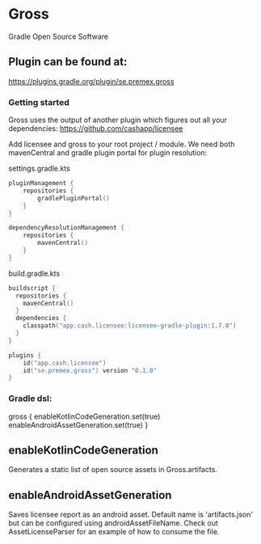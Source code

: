 # Gross

Gradle Open Source Software

## Plugin can be found at:
https://plugins.gradle.org/plugin/se.premex.gross

### Getting started
Gross uses the output of another plugin which figures out all your dependencies: https://github.com/cashapp/licensee

Add licensee and gross to your root project / module. We need both mavenCentral and gradle plugin portal for plugin resolution:

settings.gradle.kts
```kotlin
pluginManagement {
    repositories {
        gradlePluginPortal()
    }
}

dependencyResolutionManagement {
    repositories {
        mavenCentral()
    }
}
```

build.gradle.kts
```kotlin
buildscript {
  repositories {
    mavenCentral()
  }
  dependencies {
    classpath("app.cash.licensee:licensee-gradle-plugin:1.7.0")
  }
}

plugins {
    id("app.cash.licensee")
    id("se.premex.gross") version "0.1.0"
}
```

### Gradle dsl:
gross {
    enableKotlinCodeGeneration.set(true)
    enableAndroidAssetGeneration.set(true)
}

## enableKotlinCodeGeneration
Generates a static list of open source assets in Gross.artifacts. 

## enableAndroidAssetGeneration
Saves licensee report as an android asset. Default name is 'artifacts.json' but can be configured 
using androidAssetFileName. Check out AssetLicenseParser for an example of how to consume the file.
